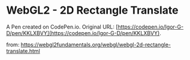 # WebGL2 - 2D Rectangle Translate

A Pen created on CodePen.io. Original URL: [https://codepen.io/Igor-G-D/pen/KKLXBVY](https://codepen.io/Igor-G-D/pen/KKLXBVY).

from: https://webgl2fundamentals.org/webgl/webgl-2d-rectangle-translate.html